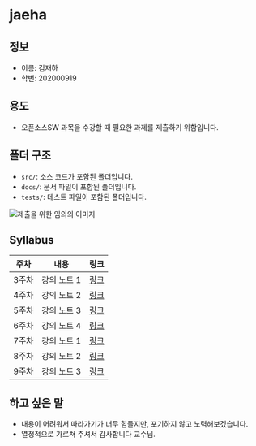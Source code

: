 # jaeha
## 정보
- 이름: 김재하
- 학번: 202000919

## 용도
- 오픈소스SW 과목을 수강할 때 필요한 과제를 제출하기 위함입니다.

## 폴더 구조
- `src/`: 소스 코드가 포함된 폴더입니다.
- `docs/`: 문서 파일이 포함된 폴더입니다.
- `tests/`: 테스트 파일이 포함된 폴더입니다.

![제출을 위한 임의의 이미지](스크린샷(6).png)

## Syllabus
| 주차 | 내용 | 링크 |
| ---- | ---- | ---- |
| 3주차 | 강의 노트 1 | [링크](https://replit.com/@jhakim1120/git-replit#%EC%98%A4%ED%94%88%EC%86%8C%EC%8A%A4%203%EC%A3%BC%EC%B0%A8.txt) |
| 4주차 | 강의 노트 2 | [링크](https://replit.com/@jhakim1120/git-replit#%EC%98%A4%ED%94%88%EC%86%8C%EC%8A%A4%203%EC%A3%BC%EC%B0%A8.txt) |
| 5주차 | 강의 노트 3 | [링크](https://replit.com/@jhakim1120/git-replit#%EC%98%A4%ED%94%88%EC%86%8C%EC%8A%A4%205%EC%A3%BC%EC%B0%A8.txt) |
| 6주차 | 강의 노트 4 | [링크](https://replit.com/@jhakim1120/git-replit#%EC%98%A4%ED%94%88%EC%86%8C%EC%8A%A4%206%EC%A3%BC%EC%B0%A8.txt) |
| 7주차 | 강의 노트 1 | [링크](https://replit.com/@jhakim1120/git-replit#%EC%98%A4%ED%94%88%EC%86%8C%EC%8A%A4%207%EC%A3%BC%EC%B0%A8.txt) |
| 8주차 | 강의 노트 2 | [링크](https://replit.com/@jhakim1120/git-replit#%EC%98%A4%ED%94%88%EC%86%8C%EC%8A%A4%208%EC%A3%BC%EC%B0%A8.txt) |
| 9주차 | 강의 노트 3 | [링크](https://replit.com/@jhakim1120/git-replit#%EC%98%A4%ED%94%88%EC%86%8C%EC%8A%A4%209%EC%A3%BC%EC%B0%A8.txt) |

## 하고 싶은 말
- 내용이 어려워서 따라가기가 너무 힘들지만, 포기하지 않고 노력해보겠습니다.
- 열정적으로 가르쳐 주셔서 감사합니다 교수님.
